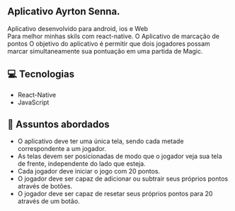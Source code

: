 ## Aplicativo Ayrton Senna.

Aplicativo desenvolvido para android, ios e Web<br>
Para melhor minhas skils com react-native.
O Aplicativo de marcação de pontos
O objetivo do aplicativo é permitir que dois jogadores possam marcar simultaneamente sua pontuação em uma partida de Magic.

## 💻 Tecnologias

- React-Native
- JavaScript

## 💬 Assuntos abordados

- O aplicativo deve ter uma única tela, sendo cada metade correspondente a um jogador.
- As telas devem ser posicionadas de modo que o jogador veja sua tela de frente, independente do lado que esteja.
- Cada jogador deve iniciar o jogo com 20 pontos.
- O jogador deve ser capaz de adicionar ou subtrair seus próprios pontos através de botões.
- O jogador deve ser capaz de resetar seus próprios pontos para 20 através de um botão.
